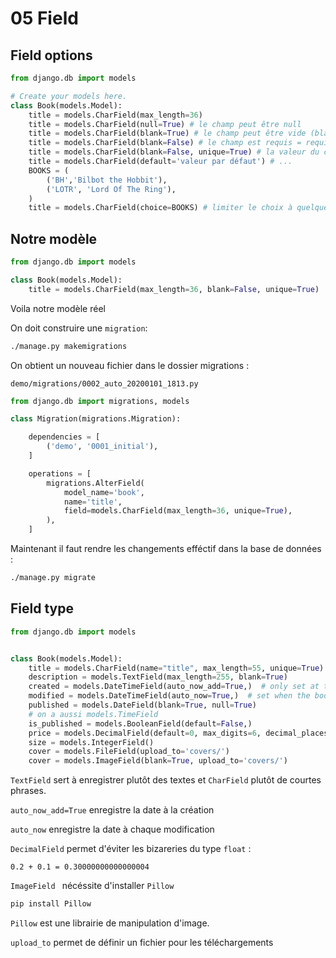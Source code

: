 # 05 Field

## Field options

```python
from django.db import models

# Create your models here.
class Book(models.Model):
    title = models.CharField(max_length=36)
    title = models.CharField(null=True) # le champ peut être null
    title = models.CharField(blank=True) # le champ peut être vide (blanc)
    title = models.CharField(blank=False) # le champ est requis = required
    title = models.CharField(blank=False, unique=True) # la valeur du champ est unique dans la table
    title = models.CharField(default='valeur par défaut') # ...
    BOOKS = (
    	('BH','Bilbot the Hobbit'),
        ('LOTR', 'Lord Of The Ring'),
    )
    title = models.CharField(choice=BOOKS) # limiter le choix à quelques valeurs
```

## Notre modèle

```python
from django.db import models

class Book(models.Model):
    title = models.CharField(max_length=36, blank=False, unique=True)
```

Voila notre modèle réel

On doit construire une `migration`:

```bash
./manage.py makemigrations
```

On obtient un nouveau fichier dans le dossier migrations :

`demo/migrations/0002_auto_20200101_1813.py`

```python
from django.db import migrations, models

class Migration(migrations.Migration):

    dependencies = [
        ('demo', '0001_initial'),
    ]

    operations = [
        migrations.AlterField(
            model_name='book',
            name='title',
            field=models.CharField(max_length=36, unique=True),
        ),
    ]
```

Maintenant il faut rendre les changements efféctif dans la base de données :

```bash
./manage.py migrate
```

## Field type

```python
from django.db import models


class Book(models.Model):
    title = models.CharField(name="title", max_length=55, unique=True)
    description = models.TextField(max_length=255, blank=True)
    created = models.DateTimeField(auto_now_add=True,)  # only set at the creation
    modified = models.DateTimeField(auto_now=True,)  # set when the book is modified
    published = models.DateField(blank=True, null=True)
    # on a aussi models.TimeField
    is_published = models.BooleanField(default=False,)
    price = models.DecimalField(default=0, max_digits=6, decimal_places=2)
    size = models.IntegerField()
    cover = models.FileField(upload_to='covers/')
    cover = models.ImageField(blank=True, upload_to='covers/')

```

`TextField` sert à enregistrer plutôt des textes et `CharField` plutôt de courtes phrases.

`auto_now_add=True` enregistre la date à la création

`auto_now` enregistre la date à chaque modification

`DecimalField` permet d'éviter les bizareries du type `float` :

 `0.2 + 0.1 = 0.30000000000000004`

`ImageField `  nécéssite d'installer `Pillow`

```bash
pip install Pillow
```

`Pillow` est une librairie de manipulation d'image.

`upload_to` permet de définir un fichier pour les téléchargements